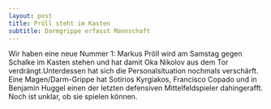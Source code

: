 ```yaml
---
layout: post
title: Pröll steht im Kasten
subtitle: Darmgrippe erfasst Mannschaft
---
```


Wir haben eine neue Nummer 1: Markus Pröll wird am Samstag gegen Schalke im Kasten stehen und hat damit Oka Nikolov aus dem Tor verdrängt.Unterdessen hat sich die Personalsituation nochmals verschärft. Eine Magen/Darm-Grippe hat Sotirios Kyrgiakos, Francisco Copado und in Benjamin Huggel einen der letzten defensiven Mittelfeldspieler dahingerafft. Noch ist unklar, ob sie spielen können.


